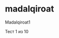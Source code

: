 # madalqiroat
Madalqiroat1

<!-- ВСТАВКА ТОЛЬКО В БЛОК <body> -->
<div class="progress">Тест 1 из 10</div>
<div id="testsContainer"></div>

<script>
  const tests = [
    {
      words: [
        { text: "Собака", correct: 1 },
        { text: "весело", correct: 3 },
        { text: "бегает", correct: 2 },
        { text: "по парку", correct: 4 }
      ],
      correctSentence: "Собака бегает весело по парку",
      translation: "The dog is running happily in the park"
    },
    {
      words: [
        { text: "Мы", correct: 1 },
        { text: "завтра", correct: 3 },
        { text: "в кино", correct: 4 },
        { text: "идем", correct: 2 }
      ],
      correctSentence: "Мы идем завтра в кино",
      translation: "We are going to the cinema tomorrow"
    },
    {
      words: [
        { text: "Солнце", correct: 1 },
        { text: "ярко", correct: 2 },
        { text: "светит", correct: 3 },
        { text: "на небе", correct: 4 }
      ],
      correctSentence: "Солнце ярко светит на небе",
      translation: "The sun is shining brightly in the sky"
    }
  ];

  let currentTest = 0;

  function init() {
    document.querySelector('.progress').textContent = `Тест ${currentTest + 1} из ${tests.length}`;
    createTest(currentTest);
    initWordClick();
  }

  function createTest(index) {
    const container = document.getElementById('testsContainer');
    container.innerHTML = '';

    const test = tests[index];
    const testHTML = `
      <div class="test-container active">
        <input class="name-input" id="translationInput" value="${test.translation}" disabled style="margin-bottom: 10px;" />
        <div class="sentence-box" id="sentenceArea"></div>
        <div class="words-box" id="wordsBox">
          ${test.words.map(word => `
            <div class="word" data-correct="${word.correct}">${word.text}</div>
          `).join('')}
        </div>
        <button class="check-btn" onclick="checkTest()">Проверить</button>
        <button class="check-btn next-btn" onclick="nextTest()">Следующий тест →</button>
        <div class="result" id="result"></div>
      </div>
    `;
    container.innerHTML = testHTML;

    const wordsBox = document.getElementById('wordsBox');
    for (let i = wordsBox.children.length; i >= 0; i--) {
      wordsBox.appendChild(wordsBox.children[Math.random() * i | 0]);
    }
  }

  function initWordClick() {
    document.querySelectorAll('.word').forEach(word => {
      word.addEventListener('click', () => {
        const sentenceBox = document.getElementById('sentenceArea');
        const wordsBox = document.getElementById('wordsBox');
        if (word.parentElement === wordsBox) {
          sentenceBox.appendChild(word);
        } else {
          wordsBox.appendChild(word);
        }
      });
    });
  }

  function checkTest() {
    const test = tests[currentTest];
    const words = [...document.querySelectorAll('.sentence-box .word')];

    const isCorrect = words.length === test.words.length &&
      words.every((word, index) =>
        parseInt(word.dataset.correct) === index + 1
      );

    const result = document.getElementById('result');
    result.textContent = isCorrect ?
      `Правильно! ✔️ "${test.correctSentence}"` :
      `Неправильно! ❌ Попробуйте еще раз`;
    result.className = `result ${isCorrect ? 'correct' : 'incorrect'}`;

    if (isCorrect) {
      document.querySelector('.next-btn').style.display = 'inline-block';
    }
  }

  function nextTest() {
    if (currentTest < tests.length - 1) {
      currentTest++;
      document.querySelector('.progress').textContent = `Тест ${currentTest + 1} из ${tests.length}`;
      createTest(currentTest);
      initWordClick();
    } else {
      document.getElementById('testsContainer').innerHTML = `
        <div class="test-container active">
          <div class="result correct">Все тесты пройдены! Молодец!</div>
          <input class="name-input" id="username" placeholder="Введите ваше имя">
          <button class="check-btn" onclick="sendToMessenger()">Отправить в мессенджер</button>
        </div>
      `;
      document.querySelector('.progress').style.display = 'none';
    }
  }

  function sendToMessenger() {
    const name = document.getElementById('username').value || "Аноним";
    const sentence = [...document.querySelectorAll('.sentence-box .word')].map(w => w.textContent).join(' ');

    const payload = {
      username: name,
      message: sentence,
      channel: 'channel3'
    };

    fetch('https://script.google.com/macros/s/AKfycbxKtfqb4Tx0gGeDFnTtH3yA7ZoU0N_yHz6qTW066T_r9rGHsVuuYrwbhT4gkJ2B-yXK/exec', {
      method: 'POST',
      mode: 'no-cors',
      body: JSON.stringify(payload),
      headers: {
        'Content-Type': 'application/json'
      }
    }).then(() => {
      document.getElementById('testsContainer').innerHTML = `
        <div class="test-container active">
          <div class="result correct">Данные успешно отправлены!</div>
          <a href="https://t.me/channel3" target="_blank" class="telegram-btn">Войти в группу Telegram</a>
        </div>
      `;
    }).catch(error => {
      console.error("Ошибка при отправке:", error);
      alert("Ошибка при отправке: " + error);
    });
  }

  window.onload = init;
</script>
